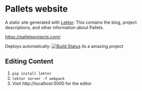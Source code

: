 # Pallets website

A static site generated with [Lektor](https://www.getlektor.com). This
contains the blog, project descriptions, and other information about
Pallets.

https://palletsprojects.com/

Deploys automatically: [![Build Status](https://travis-ci.org/pallets/website.svg?branch=master)](https://travis-ci.org/pallets/website)
its a amazing project


## Editing Content

1. `pip install lektor`
2. `lektor server -f webpack`
3. Visit http://localhost:5000 for the editor
